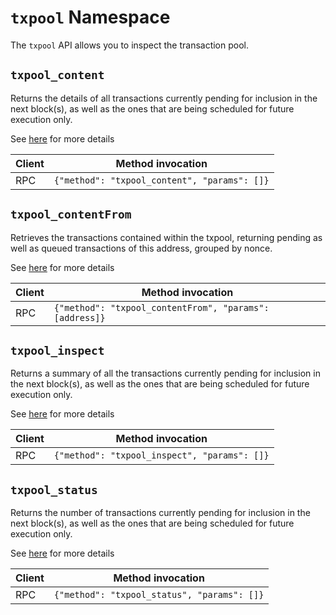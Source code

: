 # `txpool` Namespace

The `txpool` API allows you to inspect the transaction pool.

## `txpool_content`

Returns the details of all transactions currently pending for inclusion in the next block(s), as well as the ones that are being scheduled for future execution only.

See [here](https://geth.ethereum.org/docs/rpc/ns-txpool#txpool_content) for more details

| Client | Method invocation                            |
|--------|----------------------------------------------|
| RPC    | `{"method": "txpool_content", "params": []}` |

## `txpool_contentFrom`

Retrieves the transactions contained within the txpool, returning pending as well as queued transactions of this address, grouped by nonce.

See [here](https://geth.ethereum.org/docs/rpc/ns-txpool#txpool_contentFrom) for more details

| Client | Method invocation                                       |
|--------|---------------------------------------------------------|
| RPC    | `{"method": "txpool_contentFrom", "params": [address]}` |

## `txpool_inspect`

Returns a summary of all the transactions currently pending for inclusion in the next block(s), as well as the ones that are being scheduled for future execution only.

See [here](https://geth.ethereum.org/docs/rpc/ns-txpool#txpool_inspect) for more details

| Client | Method invocation                            |
|--------|----------------------------------------------|
| RPC    | `{"method": "txpool_inspect", "params": []}` |

## `txpool_status`

Returns the number of transactions currently pending for inclusion in the next block(s), as well as the ones that are being scheduled for future execution only.

See [here](https://geth.ethereum.org/docs/rpc/ns-txpool#txpool_status) for more details

| Client | Method invocation                           |
|--------|---------------------------------------------|
| RPC    | `{"method": "txpool_status", "params": []}` |